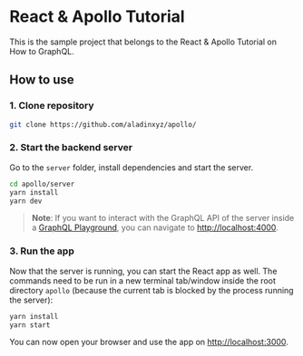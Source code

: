 # React & Apollo Tutorial

This is the sample project that belongs to the React & Apollo Tutorial on How to GraphQL.

## How to use

### 1. Clone repository

```sh
git clone https://github.com/aladinxyz/apollo/
```


### 2. Start the backend server

Go to the `server` folder, install dependencies and start the server. 

```sh
cd apollo/server
yarn install
yarn dev
```

> **Note**: If you want to interact with the GraphQL API of the server inside a [GraphQL Playground](https://github.com/prisma/graphql-playground), you can navigate to [http://localhost:4000](http://localhost:4000).


### 3. Run the app

Now that the server is running, you can start the React app as well. The commands need to be run in a new terminal tab/window inside the root directory `apollo` (because the current tab is blocked by the process running the server):

```sh
yarn install
yarn start
```

You can now open your browser and use the app on [http://localhost:3000](http://localhost:3000).
